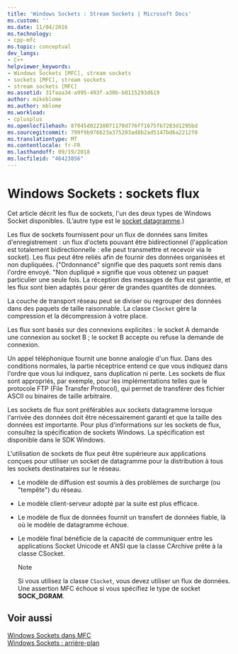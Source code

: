 ```yaml
---
title: 'Windows Sockets : Stream Sockets | Microsoft Docs'
ms.custom: ''
ms.date: 11/04/2016
ms.technology:
- cpp-mfc
ms.topic: conceptual
dev_langs:
- C++
helpviewer_keywords:
- Windows Sockets [MFC], stream sockets
- sockets [MFC], stream sockets
- stream sockets [MFC]
ms.assetid: 31faaa34-a995-493f-a30b-b8115293d619
author: mikeblome
ms.author: mblome
ms.workload:
- cplusplus
ms.openlocfilehash: 87045d02238071170d776ff1675fb7283d1295bd
ms.sourcegitcommit: 799f9b976623a375203ad8b2ad5147bd6a2212f0
ms.translationtype: MT
ms.contentlocale: fr-FR
ms.lasthandoff: 09/19/2018
ms.locfileid: "46423856"
---
```

# <a name="windows-sockets-stream-sockets"></a>Windows Sockets : sockets flux

Cet article décrit les flux de sockets, l'un des deux types de Windows Socket disponibles. (L’autre type est le [socket datagramme](../mfc/windows-sockets-datagram-sockets.md).)

Les flux de sockets fournissent pour un flux de données sans limites d'enregistrement : un flux d'octets pouvant être bidirectionnel (l'application est totalement bidirectionnelle : elle peut transmettre et recevoir via le socket). Les flux peut être reliés afin de fournir des données organisées et non dupliquées. ("Ordonnancé" signifie que des paquets sont remis dans l'ordre envoyé. "Non dupliqué » signifie que vous obtenez un paquet particulier une seule fois. La réception des messages de flux est garantie, et les flux sont bien adaptés pour gérer de grandes quantités de données.

La couche de transport réseau peut se diviser ou regrouper des données dans des paquets de taille raisonnable. La classe `CSocket` gère la compression et la décompression à votre place.

Les flux sont basés sur des connexions explicites : le socket A demande une connexion au socket B ; le socket B accepte ou refuse la demande de connexion.

Un appel téléphonique fournit une bonne analogie d'un flux. Dans des conditions normales, la partie réceptrice entend ce que vous indiquez dans l'ordre que vous lui indiquez, sans duplication ni perte. Les sockets de flux sont appropriés, par exemple, pour les implémentations telles que le protocole FTP (File Transfer Protocol), qui permet de transférer des fichier ASCII ou binaires de taille arbitraire.

Les sockets de flux sont préférables aux sockets datagramme lorsque l'arrivée des données doit être nécessairement garanti et que la taille des données est importante. Pour plus d'informations sur les sockets de flux, consultez la spécification de sockets Windows. La spécification est disponible dans le SDK Windows.

L'utilisation de sockets de flux peut être supérieure aux applications conçues pour utiliser un socket de datagramme pour la distribution à tous les sockets destinataires sur le réseau.

- Le modèle de diffusion est soumis à des problèmes de surcharge (ou "tempête") du réseau.

- Le modèle client-serveur adopté par la suite est plus efficace.

- Le modèle de flux de données fournit un transfert de données fiable, là où le modèle de datagramme échoue.

- Le modèle final bénéficie de la capacité de communiquer entre les applications Socket Unicode et ANSI que la classe CArchive prête à la classe CSocket.

    > [!NOTE]
    >  Si vous utilisez la classe `CSocket`, vous devez utiliser un flux de données. Une assertion MFC échoue si vous spécifiez le type de socket **SOCK_DGRAM**.

## <a name="see-also"></a>Voir aussi

[Windows Sockets dans MFC](../mfc/windows-sockets-in-mfc.md)<br/>
[Windows Sockets : arrière-plan](../mfc/windows-sockets-background.md)

